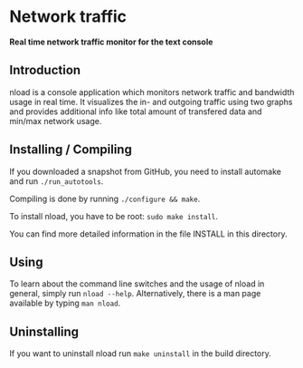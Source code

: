 # Network traffic
**Real time network traffic monitor for the text console**

## Introduction

nload is a console application which monitors network traffic and bandwidth
usage in real time. It visualizes the in- and outgoing traffic using two
graphs and provides additional info like total amount of transfered data and
min/max network usage.

## Installing / Compiling

If you downloaded a snapshot from GitHub, you need to install automake and run `./run_autotools`.

Compiling is done by running `./configure && make`.

To install nload, you have to be root: `sudo make install`.

You can find more detailed information in the file INSTALL in this directory.

## Using

To learn about the command line switches and the usage of nload in general,
simply run `nload --help`. Alternatively, there is a man page available by
typing `man nload`.

## Uninstalling

If you want to uninstall nload run `make uninstall` in the build directory.


